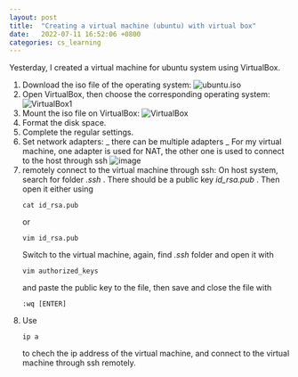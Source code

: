 ```yaml
---
layout: post
title:  "Creating a virtual machine (ubuntu) with virtual box"
date:   2022-07-11 16:52:06 +0800
categories: cs_learning
---
```

Yesterday, I created a virtual machine for ubuntu system using VirtualBox.
1. Download the iso file of the operating system:
![ubuntu.iso](https://user-images.githubusercontent.com/60023638/178227735-87d4dc0a-1926-45e4-86a1-8e09f5452ab7.png)
2. Open VirtualBox, then choose the corresponding operating system:
![VirtualBox1](https://user-images.githubusercontent.com/60023638/178228102-10852f20-308e-4387-897b-616d5f30d79a.png)
3. Mount the iso file on VirtualBox:
![VirtualBox](https://user-images.githubusercontent.com/60023638/178228343-78ea470c-37b3-4726-ab43-eda03661dfde.png)
4. Format the disk space.
5. Complete the regular settings.
6. Set network adapters:
   _ there can be multiple adapters
   _ For my virtual machine, one adapter is used for NAT, the other one is used to connect to the host through ssh
   ![image](https://user-images.githubusercontent.com/60023638/178288696-2ebb5253-85d5-41f3-933a-73754464c2d0.png)
7. remotely connect to the virtual machine through ssh:
   On host system, search for folder _.ssh_ . There should be a public key _id_rsa.pub_ .
   Then open it either using 
   ```
   cat id_rsa.pub
   ```
   or
   ```
   vim id_rsa.pub
   ```
   Switch to the virtual machine, again, find _.ssh_ folder and open it with
   ```
   vim authorized_keys
   ```
   and paste the public key to the file, then save and close the file with
   ```
   :wq [ENTER]
   ```
8. Use
   ```
   ip a
   ```
   to chech the ip address of the virtual machine, and connect to the virtual machine through ssh remotely.

